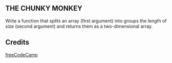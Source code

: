 ## THE CHUNKY MONKEY
Write a function that splits an array (first argument) into groups the length of size (second argument) and returns them as a two-dimensional array.

## Credits
[freeCodeCamp](https://www.freecodecamp.org/)